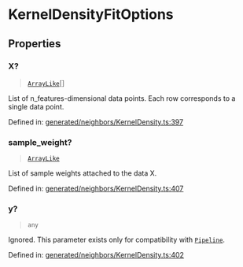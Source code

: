 # KernelDensityFitOptions

## Properties

### X?

> [`ArrayLike`](../types/ArrayLike.md)[]

List of n\_features-dimensional data points. Each row corresponds to a single data point.

Defined in:  [generated/neighbors/KernelDensity.ts:397](https://github.com/transitive-bullshit/scikit-learn-ts/blob/92ab806/packages/sklearn/src/generated/neighbors/KernelDensity.ts#L397)

### sample\_weight?

> [`ArrayLike`](../types/ArrayLike.md)

List of sample weights attached to the data X.

Defined in:  [generated/neighbors/KernelDensity.ts:407](https://github.com/transitive-bullshit/scikit-learn-ts/blob/92ab806/packages/sklearn/src/generated/neighbors/KernelDensity.ts#L407)

### y?

> `any`

Ignored. This parameter exists only for compatibility with [`Pipeline`](sklearn.pipeline.Pipeline.html#sklearn.pipeline.Pipeline "sklearn.pipeline.Pipeline").

Defined in:  [generated/neighbors/KernelDensity.ts:402](https://github.com/transitive-bullshit/scikit-learn-ts/blob/92ab806/packages/sklearn/src/generated/neighbors/KernelDensity.ts#L402)
